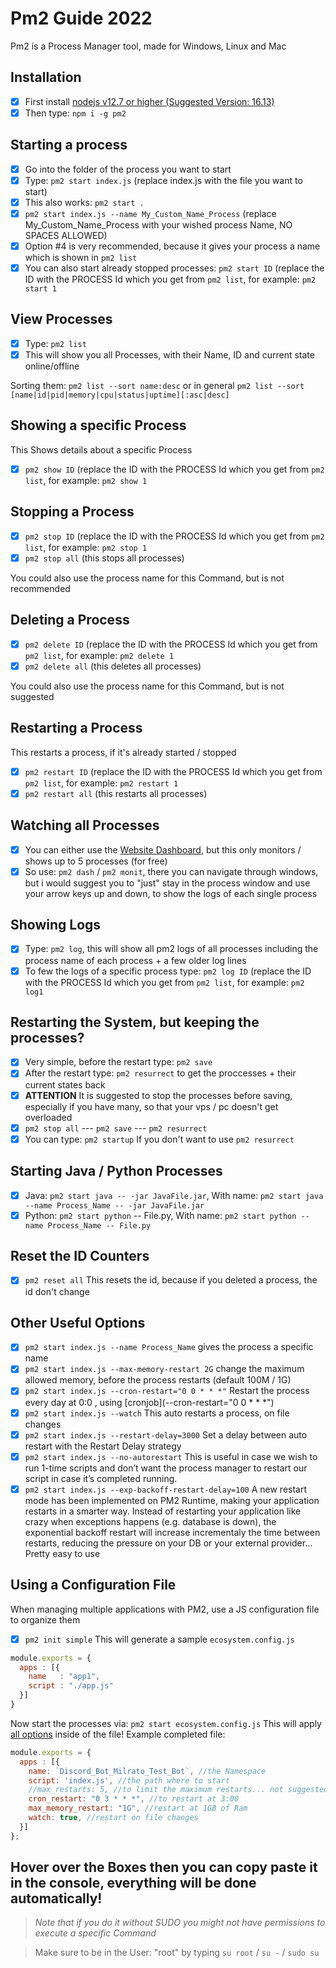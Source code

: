# Pm2 Guide 2022
Pm2 is a Process Manager tool, made for Windows, Linux and Mac
## Installation
- [x] First install [nodejs v12.7 or higher (Suggested Version: 16.13)](https://github.com/Tomato6966/Debian-Cheat-Sheat-Setup/wiki/3.1-Install-nodejs-and-npm)
- [x] Then type: `npm i -g pm2`

## Starting a process
- [x] Go into the folder of the process you want to start
- [x] Type: `pm2 start index.js` (replace index.js with the file you want to start)
- [x] This also works: `pm2 start .`
- [x] `pm2 start index.js --name My_Custom_Name_Process` (replace My_Custom_Name_Process with your wished process Name, NO SPACES ALLOWED)
- [x] Option #4 is very recommended, because it gives your process a name which is shown in `pm2 list`
- [x] You can also start already stopped processes: `pm2 start ID` (replace the ID with the PROCESS Id which you get from `pm2 list`, for example: `pm2 start 1`

## View Processes
- [x] Type: `pm2 list`
- [x] This will show you all Processes, with their Name, ID and current state online/offline

Sorting them:
`pm2 list --sort name:desc` or in general `pm2 list --sort [name|id|pid|memory|cpu|status|uptime][:asc|desc]`

## Showing a specific Process
This Shows details about a specific Process
- [x] `pm2 show ID` (replace the ID with the PROCESS Id which you get from `pm2 list`, for example: `pm2 show 1`

## Stopping a Process
- [x] `pm2 stop ID` (replace the ID with the PROCESS Id which you get from `pm2 list`, for example: `pm2 stop 1`
- [x] `pm2 stop all` (this stops all processes)

You could also use the process name for this Command, but is not recommended

## Deleting a Process
- [x] `pm2 delete ID` (replace the ID with the PROCESS Id which you get from `pm2 list`, for example: `pm2 delete 1`
- [x] `pm2 delete all` (this deletes all processes)

You could also use the process name for this Command, but is not suggested

## Restarting a Process
This restarts a process, if it's already started / stopped
- [x] `pm2 restart ID` (replace the ID with the PROCESS Id which you get from `pm2 list`, for example: `pm2 restart 1`
- [x] `pm2 restart all` (this restarts all processes)

## Watching all Processes
- [x] You can either use the [Website Dashboard](https://app.pm2.io/#/register), but this only monitors / shows up to 5 processes (for free)
- [x] So use: `pm2 dash` / `pm2 monit`, there you can navigate through windows, but i would suggest you to "just" stay in the process window and use your arrow keys up and down, to show the logs of each single process

## Showing Logs
- [x] Type: `pm2 log`, this will show all pm2 logs of all processes including the process name of each process + a few older log lines
- [x] To few the logs of a specific process type:
`pm2 log ID` (replace the ID with the PROCESS Id which you get from `pm2 list`, for example: `pm2 log1`

## Restarting the System, but keeping the processes?
- [x] Very simple, before the restart type: `pm2 save`
- [x] After the restart type: `pm2 resurrect` to get the proccesses + their current states back
- [x] **ATTENTION** It is suggested to stop the processes before saving, especially if you have many, so that your vps / pc doesn't get overloaded
- [x] `pm2 stop all` --- `pm2 save` --- `pm2 resurrect`
- [x] You can type: `pm2 startup` If you don't want to use `pm2 resurrect`

## Starting Java / Python Processes
- [x] Java: `pm2 start java -- -jar JavaFile.jar`, With name: `pm2 start java --name Process_Name -- -jar JavaFile.jar`
- [x] Python: `pm2 start python` -- File.py, With name: `pm2 start python --name Process_Name -- File.py`

## Reset the ID Counters
- [x] `pm2 reset all` This resets the id, because if you deleted a process, the id don't change

## Other Useful Options
- [x] `pm2 start index.js --name Process_Name` gives the process a specific name
- [x] `pm2 start index.js --max-memory-restart 2G` change the maximum allowed memory, before the process restarts (default 100M / 1G)
- [x] `pm2 start index.js --cron-restart="0 0 * * *"` Restart the process every day at 0:0 , using [cronjob](--cron-restart="0 0 * * *")
- [x] `pm2 start index.js --watch` This auto restarts a process, on file changes
- [x] `pm2 start index.js --restart-delay=3000` Set a delay between auto restart with the Restart Delay strategy
- [x] `pm2 start index.js --no-autorestart` This is useful in case we wish to run 1-time scripts and don’t want the process manager to restart our script in case it’s completed running.
- [x] `pm2 start index.js --exp-backoff-restart-delay=100` A new restart mode has been implemented on PM2 Runtime, making your application restarts in a smarter way. Instead of restarting your application like crazy when exceptions happens (e.g. database is down), the exponential backoff restart will increase incrementaly the time between restarts, reducing the pressure on your DB or your external provider… Pretty easy to use

## Using a Configuration File
When managing multiple applications with PM2, use a JS configuration file to organize them
- [x] `pm2 init simple` This will generate a sample `ecosystem.config.js`
```javascript
module.exports = {
  apps : [{
    name   : "app1",
    script : "./app.js"
  }]
}
```
Now start the processes via: `pm2 start ecosystem.config.js` This will apply [all options](https://pm2.keymetrics.io/docs/usage/application-declaration/) inside of the file! Example completed file:
```javascript
module.exports = {
  apps : [{
    name: `Discord_Bot_Milrato_Test_Bot`, //the Namespace
    script: 'index.js', //the path where to start
    //max_restarts: 5, //to limit the maximum restarts... not suggested
    cron_restart: "0 3 * * *", //to restart at 3:00
    max_memory_restart: "1G", //restart at 1GB of Ram
    watch: true, //restart on file changes
  }]
};
```

##  Hover over the Boxes then you can copy paste it in the console, everything will be done automatically!
> *Note that if you do it without SUDO you might not have permissions to execute a specific Command*

> Make sure to be in the User: "root" by typing `su root` / `su -` / `sudo su`

